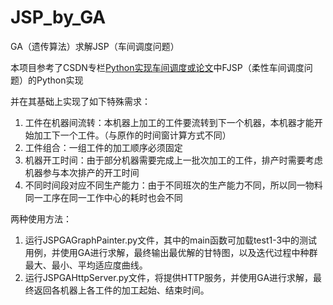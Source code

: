 # JSP_by_GA
GA（遗传算法）求解JSP（车间调度问题）

本项目参考了CSDN专栏[Python实现车间调度或论文](https://blog.csdn.net/crazy_girl_me/category_11066480.html)中FJSP（柔性车间调度问题）的Python实现

并在其基础上实现了如下特殊需求：
1. 工件在机器间流转：本机器上加工的工件要流转到下一个机器，本机器才能开始加工下一个工件。（与原作的时间窗计算方式不同）
2. 工件组合：一组工件的加工顺序必须固定
3. 机器开工时间：由于部分机器需要完成上一批次加工的工件，排产时需要考虑机器参与本次排产的开工时间
4. 不同时间段对应不同生产能力：由于不同班次的生产能力不同，所以同一物料同一工序在同一工作中心的耗时也会不同

两种使用方法：
1. 运行JSPGAGraphPainter.py文件，其中的main函数可加载test1-3中的测试用例，并使用GA进行求解，最终输出最优解的甘特图，以及迭代过程中种群最大、最小、平均适应度曲线。
2. 运行JSPGAHttpServer.py文件，将提供HTTP服务，并使用GA进行求解，最终返回各机器上各工件的加工起始、结束时间。

